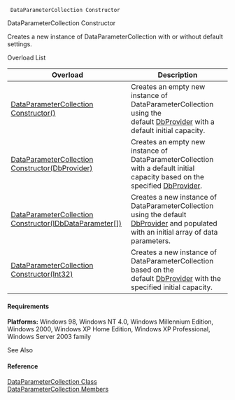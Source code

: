﻿     DataParameterCollection Constructor                                                   

DataParameterCollection Constructor

Creates a new instance of DataParameterCollection with or without default settings.

Overload List

| Overload | Description |
| --- | --- |
| [DataParameterCollection Constructor()](FChoice.Common~FChoice.Common.Data.DataParameterCollection~_ctor().md) | Creates an empty new instance of DataParameterCollection using the default [DbProvider](FChoice.Common~FChoice.Common.Data.DbProvider.md) with a default initial capacity.   |
| [DataParameterCollection Constructor(DbProvider)](FChoice.Common~FChoice.Common.Data.DataParameterCollection~_ctor(DbProvider).md) | Creates an empty new instance of DataParameterCollection with a default initial capacity based on the specified [DbProvider](FChoice.Common~FChoice.Common.Data.DbProvider.md).   |
| [DataParameterCollection Constructor(IDbDataParameter\[\])](FChoice.Common~FChoice.Common.Data.DataParameterCollection~_ctor(IDbDataParameter[]).md) | Creates a new instance of DataParameterCollection using the default [DbProvider](FChoice.Common~FChoice.Common.Data.DbProvider.md) and populated with an initial array of data parameters.   |
| [DataParameterCollection Constructor(Int32)](FChoice.Common~FChoice.Common.Data.DataParameterCollection~_ctor(Int32).md) | Creates a new instance of DataParameterCollection based on the default [DbProvider](FChoice.Common~FChoice.Common.Data.DbProvider.md) with the specified initial capacity.   |

#### Requirements

**Platforms:** Windows 98, Windows NT 4.0, Windows Millennium Edition, Windows 2000, Windows XP Home Edition, Windows XP Professional, Windows Server 2003 family

See Also

#### Reference

[DataParameterCollection Class](FChoice.Common~FChoice.Common.Data.DataParameterCollection.md)  
[DataParameterCollection Members](FChoice.Common~FChoice.Common.Data.DataParameterCollection_members.md)